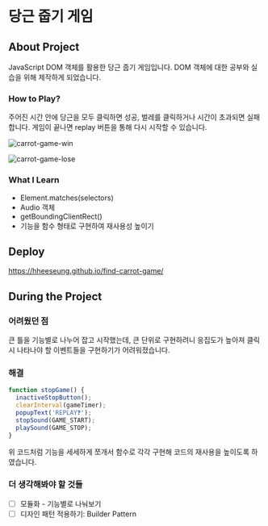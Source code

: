 # 당근 줍기 게임

## About Project

JavaScript DOM 객체를 활용한 당근 줍기 게임입니다. DOM 객체에 대한 공부와 실습을 위해 제작하게 되었습니다.

### How to Play?

주어진 시간 안에 당근을 모두 클릭하면 성공, 벌레를 클릭하거나 시간이 초과되면 실패합니다.
게임이 끝나면 replay 버튼을 통해 다시 시작할 수 있습니다.

![carrot-game-win](https://user-images.githubusercontent.com/87454393/192696589-72e08a4f-13fc-4ab0-b997-5e5ea2ca30e4.gif)

![carrot-game-lose](https://user-images.githubusercontent.com/87454393/192697710-b780aa2b-b176-4c33-ac83-0946445fc6a5.gif)

### What I Learn

- Element.matches(selectors)
- Audio 객체
- getBoundingClientRect()
- 기능을 함수 형태로 구현하여 재사용성 높이기

## Deploy

https://hheeseung.github.io/find-carrot-game/

## During the Project

### 어려웠던 점

큰 틀을 기능별로 나누어 잡고 시작했는데, 큰 단위로 구현하려니 응집도가 높아져 클릭 시 나타나야 할 이벤트들을 구현하기가 어려워졌습니다.

### 해결

```javascript
function stopGame() {
  inactiveStopButton();
  clearInterval(gameTimer);
  popupText('REPLAY❓');
  stopSound(GAME_START);
  playSound(GAME_STOP);
}
```

위 코드처럼 기능을 세세하게 쪼개서 함수로 각각 구현해 코드의 재사용을 높이도록 하였습니다.

### 더 생각해봐야 할 것들

- [ ] 모듈화 - 기능별로 나눠보기
- [ ] 디자인 패턴 적용하기: Builder Pattern
